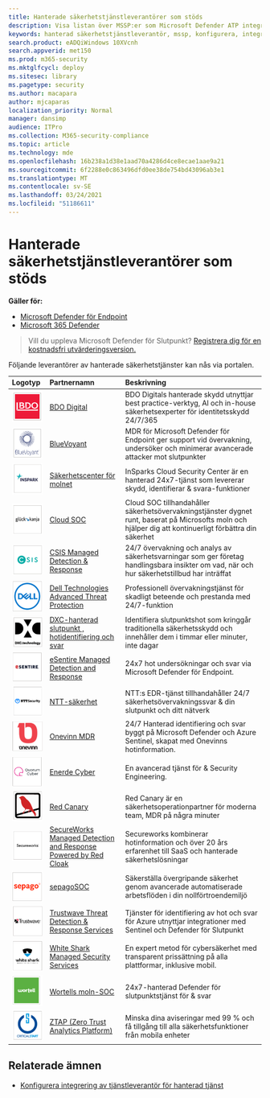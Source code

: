 ```yaml
---
title: Hanterade säkerhetstjänstleverantörer som stöds
description: Visa listan över MSSP:er som Microsoft Defender ATP integrerar med
keywords: hanterad säkerhetstjänstleverantör, mssp, konfigurera, integrering
search.product: eADQiWindows 10XVcnh
search.appverid: met150
ms.prod: m365-security
ms.mktglfcycl: deploy
ms.sitesec: library
ms.pagetype: security
ms.author: macapara
author: mjcaparas
localization_priority: Normal
manager: dansimp
audience: ITPro
ms.collection: M365-security-compliance
ms.topic: article
ms.technology: mde
ms.openlocfilehash: 16b238a1d38e1aad70a4286d4ce8ecae1aae9a21
ms.sourcegitcommit: 6f2288e0c863496dfd0ee38de754bd43096ab3e1
ms.translationtype: MT
ms.contentlocale: sv-SE
ms.lasthandoff: 03/24/2021
ms.locfileid: "51186611"
---
```

# <a name="supported-managed-security-service-providers"></a>Hanterade säkerhetstjänstleverantörer som stöds

**Gäller för:**
- [Microsoft Defender för Endpoint](https://go.microsoft.com/fwlink/p/?linkid=2154037)
- [Microsoft 365 Defender](https://go.microsoft.com/fwlink/?linkid=2118804)

> Vill du uppleva Microsoft Defender för Slutpunkt? [Registrera dig för en kostnadsfri utvärderingsversion.](https://www.microsoft.com/microsoft-365/windows/microsoft-defender-atp?ocid=docs-wdatp-exposedapis-abovefoldlink)


Följande leverantörer av hanterade säkerhetstjänster kan nås via portalen. 

Logotyp |Partnernamn   | Beskrivning 
:---|:---|:---
![Bild på BDO Digital-logotyp](images/bdo-logo.png)| [BDO Digital](https://go.microsoft.com/fwlink/?linkid=2090394) | BDO Digitals hanterade skydd utnyttjar best practice-verktyg, AI och in-house säkerhetsexperter för identitetsskydd 24/7/365
![Bild på BlueVoyant-logotyp](images/bluevoyant-logo.png)| [BlueVoyant](https://go.microsoft.com/fwlink/?linkid=2121401) | MDR för Microsoft Defender för Endpoint ger support vid övervakning, undersöker och minimerar avancerade attacker mot slutpunkter
![Bild på logotypen för Cloud Security Center](images/cloudsecuritycenter-logo.png)| [Säkerhetscenter för molnet](https://go.microsoft.com/fwlink/?linkid=2099315) | InSparks Cloud Security Center är en hanterad 24x7-tjänst som levererar skydd, identifierar & svara-funktioner
![Bild på Cloud SOC-logotyp](images/cloudsoc-logo.png)| [Cloud SOC](https://go.microsoft.com/fwlink/?linkid=2104265) | Cloud SOC tillhandahåller säkerhetsövervakningstjänster dygnet runt, baserat på Microsofts moln och hjälper dig att kontinuerligt förbättra din säkerhet
![Bild på logotypen för CSIS Managed Detection & Response](images/csis-logo.png)| [CSIS Managed Detection & Response](https://go.microsoft.com/fwlink/?linkid=2091005) | 24/7 övervakning och analys av säkerhetsvarningar som ger företag handlingsbara insikter om vad, när och hur säkerhetstillbud har inträffat
![Bild på logon för Dell Technologies Advanced Threat Protection](images/dell-logo.png)| [Dell Technologies Advanced Threat Protection](https://go.microsoft.com/fwlink/?linkid=2091004) | Professionell övervakningstjänst för skadligt beteende och prestanda med 24/7-funktion
![Bild av DXC-Managed och svarslogotyp för slutpunktshot](images/dxc-logo.png)| [DXC-hanterad slutpunkt , hotidentifiering och svar](https://go.microsoft.com/fwlink/?linkid=2090395) | Identifiera slutpunktshot som kringgår traditionella säkerhetsskydd och innehåller dem i timmar eller minuter, inte dagar
![Bild på eSentire log](images/esentire-logo.png) | [eSentire Managed Detection and Response](https://go.microsoft.com/fwlink/?linkid=2154970) | 24x7 hot undersökningar och svar via Microsoft Defender för Endpoint.
![Bild på NTT-säkerhetslogotypen](images/ntt-logo.png)| [NTT-säkerhet](https://go.microsoft.com/fwlink/?linkid=2095320) | NTT:s EDR-tjänst tillhandahåller 24/7 säkerhetsövervakningssvar & din slutpunkt och ditt nätverk
![Bild på OneVinn-logotyp](images/onevinn-logo.png) | [Onevinn MDR](https://go.microsoft.com/fwlink/?linkid=2155203)| 24/7 Hanterad identifiering och svar byggt på Microsoft Defender och Azure Sentinel, skapat med Onevinns hotinformation.
![Bild på en cyberhototyp](images/quorum-logo.png) | [Enerde Cyber](https://go.microsoft.com/fwlink/?linkid=2155202)| En avancerad tjänst för & Security Engineering.
![Bild på Red Canary-logotypen](images/redcanary-logo.png)| [Red Canary](https://go.microsoft.com/fwlink/?linkid=2103852) | Red Canary är en säkerhetsoperationpartner för moderna team, MDR på några minuter
![Bild på logon SecureWorks Managed Detection and Response Powered by Red Ende](images/secureworks-logo.png)| [SecureWorks Managed Detection and Response Powered by Red Cloak](https://go.microsoft.com/fwlink/?linkid=2133634) | Secureworks kombinerar hotinformation och över 20 års erfarenhet till SaaS och hanterade säkerhetslösningar
![Bild på sepagoSOC-logotyp](images/sepago-logo.png)| [sepagoSOC](https://go.microsoft.com/fwlink/?linkid=2090491) | Säkerställa övergripande säkerhet genom avancerade automatiserade arbetsflöden i din nollförtroendemiljö
![Bild på logon för Trustwave Threat Detection & Response Services](images/trustwave-logo.png)| [Trustwave Threat Detection & Response Services](https://go.microsoft.com/fwlink/?linkid=2127542) | Tjänster för identifiering av hot och svar för Azure utnyttjar integrationer med Sentinel och Defender för Slutpunkt
![Bild på White Managed Managed Security Services](images/white-shark.png)| [White Shark Managed Security Services](https://go.microsoft.com/fwlink/?linkid=2154210) |En expert metod för cybersäkerhet med transparent prissättning på alla plattformar, inklusive mobil.
![Bild av Wortols moln-SOC-logotyp](images/wortell-logo.png)| [Wortells moln-SOC](https://go.microsoft.com/fwlink/?linkid=2108415) | 24x7-hanterad Defender för slutpunktstjänst för & svar
![Bild på ZTAP-logotyp (Zero Trust Analytics Platform)](images/ztap-logo.png)| [ZTAP (Zero Trust Analytics Platform)](https://go.microsoft.com/fwlink/?linkid=2090971) | Minska dina aviseringar med 99 % och få tillgång till alla säkerhetsfunktioner från mobila enheter

## <a name="related-topics"></a>Relaterade ämnen
- [Konfigurera integrering av tjänstleverantör för hanterad tjänst](configure-mssp-support.md)